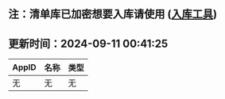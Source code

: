 ## 注：清单库已加密想要入库请使用 ([入库工具](https://github.com/BlankTMing/ManifestAutoUpdate/releases))

## 更新时间：2024-09-11 00:41:25
| AppID | 名称 | 类型  |
| :-------------------- | :----------------------------- | :----------- |
| 无 | 无 | 无 |
